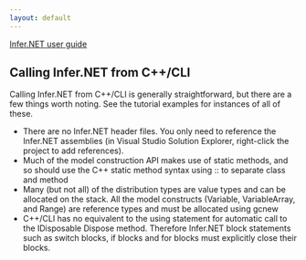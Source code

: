 ```yaml
---
layout: default 
--- 
```

[Infer.NET user guide](index.md)

## Calling Infer.NET from C++/CLI

Calling Infer.NET from C++/CLI is generally straightforward, but there are a few things worth noting. See the tutorial examples for instances of all of these.

*   There are no Infer.NET header files. You only need to reference the Infer.NET assemblies (in Visual Studio Solution Explorer, right-click the project to add references).
*   Much of the model construction API makes use of static methods, and so should use the C++ static method syntax using :: to separate class and method
*   Many (but not all) of the distribution types are value types and can be allocated on the stack. All the model constructs (Variable, VariableArray, and Range) are reference types and must be allocated using gcnew
*   C++/CLI has no equivalent to the using statement for automatic call to the IDisposable Dispose method. Therefore Infer.NET block statements such as switch blocks, if blocks and for blocks must explicitly close their blocks.